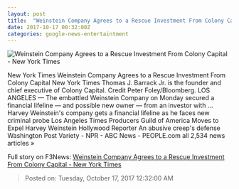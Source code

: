 ```yaml
---
layout: post
title:  "Weinstein Company Agrees to a Rescue Investment From Colony Capital - New York Times"
date: 2017-10-17 00:32:00Z
categories: google-news-entertaintment
---
```


![Weinstein Company Agrees to a Rescue Investment From Colony Capital - New York Times](https://static01.nyt.com/images/2017/10/17/business/17WEINSTEINDEAL/17colony1-facebookJumbo.jpg)

New York Times Weinstein Company Agrees to a Rescue Investment From Colony Capital New York Times Thomas J. Barrack Jr. is the founder and chief executive of Colony Capital. Credit Peter Foley/Bloomberg. LOS ANGELES — The embattled Weinstein Company on Monday secured a financial lifeline — and possible new owner — from an investor with ... Harvey Weinstein's company gets a financial lifeline as he faces new criminal probe Los Angeles Times Producers Guild of America Moves to Expel Harvey Weinstein Hollywood Reporter An abusive creep's defense Washington Post Variety - NPR - ABC News - PEOPLE.com all 2,534 news articles »


Full story on F3News: [Weinstein Company Agrees to a Rescue Investment From Colony Capital - New York Times](http://www.f3nws.com/n/evQsCG)

> Posted on: Tuesday, October 17, 2017 12:32:00 AM
